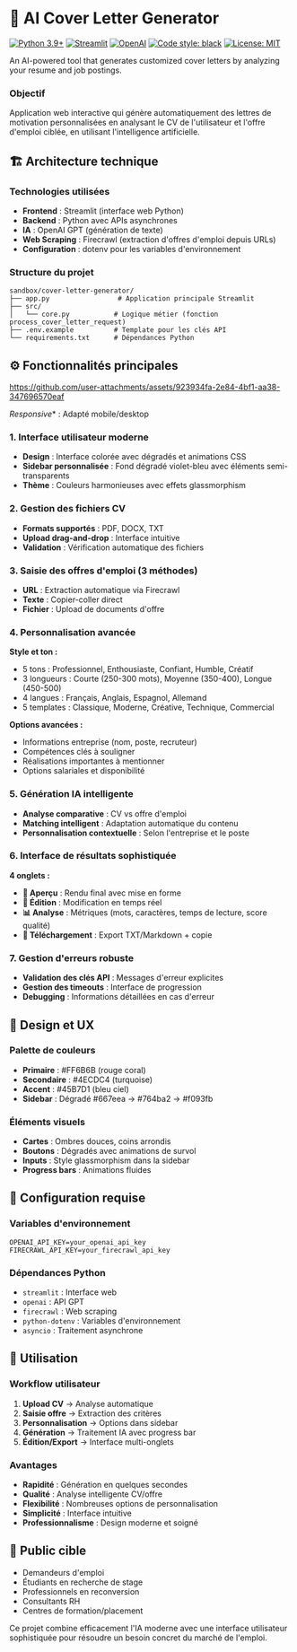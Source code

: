 # 📝 AI Cover Letter Generator

[![Python 3.9+](https://img.shields.io/badge/python-3.9+-blue.svg)](https://www.python.org/downloads/)
[![Streamlit](https://img.shields.io/badge/streamlit-1.29.0-FF4B4B.svg)](https://streamlit.io)
[![OpenAI](https://img.shields.io/badge/OpenAI-GPT4-00A67E.svg)](https://openai.com/)
[![Code style: black](https://img.shields.io/badge/code%20style-black-000000.svg)](https://github.com/psf/black)
[![License: MIT](https://img.shields.io/badge/License-MIT-yellow.svg)](https://opensource.org/licenses/MIT)

An AI-powered tool that generates customized cover letters by analyzing your resume and job postings.

### **Objectif**
Application web interactive qui génère automatiquement des lettres de motivation personnalisées en analysant le CV de l'utilisateur et l'offre d'emploi ciblée, en utilisant l'intelligence artificielle.

## 🏗️ Architecture technique

### **Technologies utilisées**
- **Frontend** : Streamlit (interface web Python)
- **Backend** : Python avec APIs asynchrones
- **IA** : OpenAI GPT (génération de texte)
- **Web Scraping** : Firecrawl (extraction d'offres d'emploi depuis URLs)
- **Configuration** : dotenv pour les variables d'environnement

### **Structure du projet**
```
sandbox/cover-letter-generator/
├── app.py                 # Application principale Streamlit
├── src/
│   └── core.py           # Logique métier (fonction process_cover_letter_request)
├── .env.example          # Template pour les clés API
└── requirements.txt      # Dépendances Python
```

## ⚙️ Fonctionnalités principales
https://github.com/user-attachments/assets/923934fa-2e84-4bf1-aa38-347696570eaf

*Responsive** : Adapté mobile/desktop
### **1. Interface utilisateur moderne**
- **Design** : Interface colorée avec dégradés et animations CSS
- **Sidebar personnalisée** : Fond dégradé violet-bleu avec éléments semi-transparents
- **Thème** : Couleurs harmonieuses avec effets glassmorphism

### **2. Gestion des fichiers CV**
- **Formats supportés** : PDF, DOCX, TXT
- **Upload drag-and-drop** : Interface intuitive
- **Validation** : Vérification automatique des fichiers

### **3. Saisie des offres d'emploi (3 méthodes)**
- **URL** : Extraction automatique via Firecrawl
- **Texte** : Copier-coller direct
- **Fichier** : Upload de documents d'offre

### **4. Personnalisation avancée**
**Style et ton :**
- 5 tons : Professionnel, Enthousiaste, Confiant, Humble, Créatif
- 3 longueurs : Courte (250-300 mots), Moyenne (350-400), Longue (450-500)
- 4 langues : Français, Anglais, Espagnol, Allemand
- 5 templates : Classique, Moderne, Créative, Technique, Commercial

**Options avancées :**
- Informations entreprise (nom, poste, recruteur)
- Compétences clés à souligner
- Réalisations importantes à mentionner
- Options salariales et disponibilité

### **5. Génération IA intelligente**
- **Analyse comparative** : CV vs offre d'emploi
- **Matching intelligent** : Adaptation automatique du contenu
- **Personnalisation contextuelle** : Selon l'entreprise et le poste

### **6. Interface de résultats sophistiquée**
**4 onglets :**
- **📄 Aperçu** : Rendu final avec mise en forme
- **📝 Édition** : Modification en temps réel
- **📊 Analyse** : Métriques (mots, caractères, temps de lecture, score qualité)
- **💾 Téléchargement** : Export TXT/Markdown + copie

### **7. Gestion d'erreurs robuste**
- **Validation des clés API** : Messages d'erreur explicites
- **Gestion des timeouts** : Interface de progression
- **Debugging** : Informations détaillées en cas d'erreur

## 🎨 Design et UX

### **Palette de couleurs**
- **Primaire** : #FF6B6B (rouge coral)
- **Secondaire** : #4ECDC4 (turquoise)
- **Accent** : #45B7D1 (bleu ciel)
- **Sidebar** : Dégradé #667eea → #764ba2 → #f093fb

### **Éléments visuels**
- **Cartes** : Ombres douces, coins arrondis
- **Boutons** : Dégradés avec animations de survol
- **Inputs** : Style glassmorphism dans la sidebar
- **Progress bars** : Animations fluides

## 🔧 Configuration requise

### **Variables d'environnement**
```env
OPENAI_API_KEY=your_openai_api_key
FIRECRAWL_API_KEY=your_firecrawl_api_key
```

### **Dépendances Python**
- `streamlit` : Interface web
- `openai` : API GPT
- `firecrawl` : Web scraping
- `python-dotenv` : Variables d'environnement
- `asyncio` : Traitement asynchrone

## 🚀 Utilisation

### **Workflow utilisateur**
1. **Upload CV** → Analyse automatique
2. **Saisie offre** → Extraction des critères
3. **Personnalisation** → Options dans sidebar
4. **Génération** → Traitement IA avec progress bar
5. **Édition/Export** → Interface multi-onglets

### **Avantages**
- **Rapidité** : Génération en quelques secondes
- **Qualité** : Analyse intelligente CV/offre
- **Flexibilité** : Nombreuses options de personnalisation
- **Simplicité** : Interface intuitive
- **Professionnalisme** : Design moderne et soigné

## 🎯 Public cible
- Demandeurs d'emploi
- Étudiants en recherche de stage
- Professionnels en reconversion
- Consultants RH
- Centres de formation/placement

Ce projet combine efficacement l'IA moderne avec une interface utilisateur sophistiquée pour résoudre un besoin concret du marché de l'emploi.



